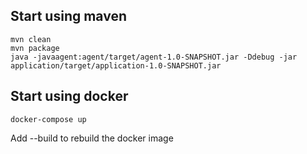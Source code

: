 ## Start using maven

```
mvn clean
mvn package
java -javaagent:agent/target/agent-1.0-SNAPSHOT.jar -Ddebug -jar application/target/application-1.0-SNAPSHOT.jar
```

## Start using docker

```
docker-compose up
```

Add --build to rebuild the docker image
